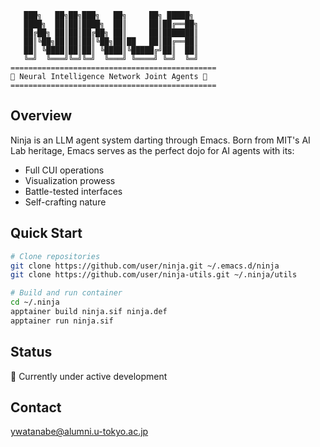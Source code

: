 <!-- ---
!-- title: ./Semacs/README.md
!-- author: ywatanabe
!-- date: 2024-12-08 03:12:12
!-- --- -->

``` plaintext
   ███╗   ██╗██╗███╗   ██╗     ██╗ █████╗ 
   ████╗  ██║██║████╗  ██║     ██║██╔══██╗
   ██╔██╗ ██║██║██╔██╗ ██║     ██║███████║
   ██║╚██╗██║██║██║╚██╗██║██   ██║██╔══██║
   ██║ ╚████║██║██║ ╚████║╚█████╔╝██║  ██║
   ╚═╝  ╚═══╝╚═╝╚═╝  ╚═══╝ ╚════╝ ╚═╝  ╚═╝
==============================================
🥷 Neural Intelligence Network Joint Agents 🥷
==============================================
```

## Overview
Ninja is an LLM agent system darting through Emacs. Born from MIT's AI Lab heritage, Emacs serves as the perfect dojo for AI agents with its:
- Full CUI operations
- Visualization prowess
- Battle-tested interfaces
- Self-crafting nature

## Quick Start
```bash
# Clone repositories
git clone https://github.com/user/ninja.git ~/.emacs.d/ninja
git clone https://github.com/user/ninja-utils.git ~/.ninja/utils

# Build and run container
cd ~/.ninja
apptainer build ninja.sif ninja.def
apptainer run ninja.sif
```

## Status
🚧 Currently under active development 

## Contact
ywatanabe@alumni.u-tokyo.ac.jp


<!-- ----------------------------------------
 !-- ``` bash
 !-- apptainer_build_def2sand ./.apptainer/ninja/definitions/ninja_v004.def
 !-- less ./.apptainer/ninja/ninja.sandbox.log
 !-- apptainer run ./.apptainer/ninja/ninja.sandbox
 !-- ``` -->
